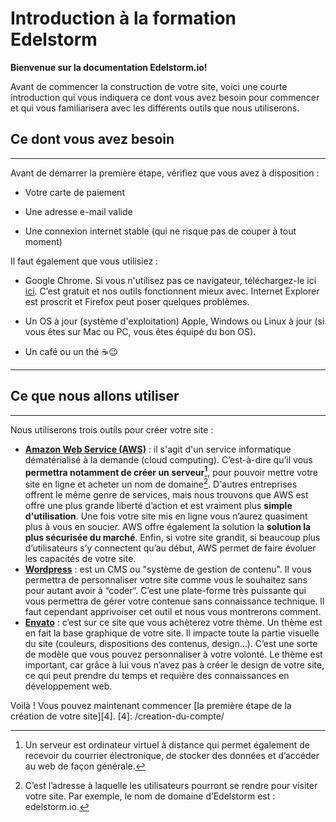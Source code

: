 # Introduction à la formation Edelstorm

**Bienvenue sur la documentation Edelstorm.io!**

Avant de commencer la construction de votre site, voici une courte introduction qui vous indiquera ce dont vous avez besoin pour commencer et qui vous familiarisera avec les différents outils que nous utiliserons.

## Ce dont vous avez besoin

***

Avant de démarrer la première étape, vérifiez que vous avez à disposition :

* Votre carte de paiement

* Une adresse e-mail valide

* Une connexion internet stable (qui ne risque pas de couper à tout moment)

Il faut également que vous utilisiez :

* Google Chrome. Si vous n'utilisez pas ce navigateur, téléchargez-le ici <a href="https://www.google.com/chrome/" target="_blank">ici</a>. C’est gratuit et nos outils fonctionnent mieux avec. Internet Explorer est proscrit et Firefox peut poser quelques problèmes.

* Un OS à jour (système d'exploitation) Apple, Windows ou Linux à jour (si vous êtes sur Mac ou PC, vous êtes équipé du bon OS).

* Un café ou un thé :coffee::wink:

***

## Ce que nous allons utiliser

***

Nous utiliserons trois outils pour créer votre site :

  * <a href="https://aws.amazon.com/fr/" target="_blank">**Amazon Web Service (AWS)**</a> : il s'agit d'un service informatique dématérialisé à la demande (cloud computing).  C’est-à-dire qu’il vous **permettra notamment de créer un serveur[^1]**, pour pouvoir mettre votre site en ligne et acheter un nom de domaine[^2].
   D'autres entreprises offrent le même genre de services, mais nous trouvons que AWS est offre une plus grande liberté d’action et est vraiment plus **simple d'utilisation**. Une fois votre site mis en ligne vous n’aurez quasiment plus à vous en soucier. AWS offre également la solution la **solution la plus sécurisée du marché**. Enfin, si votre site grandit, si beaucoup plus d’utilisateurs s’y connectent qu’au début, AWS permet de faire évoluer les capacités de votre site. 
  * <a href="https://fr.wordpress.org/" target="_blank">**Wordpress**</a> : est un CMS ou "système de gestion de contenu". Il vous permettra de personnaliser votre site comme vous le souhaitez sans pour autant avoir à “coder“. 
   C’est une plate-forme très puissante qui vous permettra de gérer votre contenue sans connaissance technique. Il faut cependant apprivoiser cet outil et nous vous montrerons comment.
  * <a href="https://themeforest.net/" target="_blank">**Envato**</a> : c’est sur ce site que vous achèterez votre thème. Un thème est en fait la base graphique de votre site. Il impacte toute la partie visuelle du site (couleurs, dispositions des contenus, design…). C’est une sorte de modèle que vous pouvez personnaliser à votre volonté. 
   Le thème est important, car grâce à lui vous n’avez pas à créer le design de votre site, ce qui peut prendre du temps et requière des connaissances en développement web.

 [^1]: Un serveur est ordinateur virtuel à distance qui permet également de recevoir du courrier électronique, de stocker des données et d’accéder au web de façon générale.
 [^2]: C’est l’adresse à laquelle les utilisateurs pourront se rendre pour visiter votre site. Par exemple, le nom de domaine d’Edelstorm est : edelstorm.io.

Voilà ! Vous pouvez maintenant commencer [la première étape de la création de votre site][4].
[4]: /creation-du-compte/